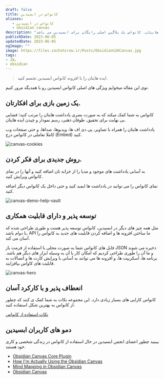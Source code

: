 ```yaml
---
draft: false
title: کانواس در ابسیدین
aliases: 
   - کانواس در ابسیدین
   - obsidian canvas
description: "یک فضای بی نهایت برای تحقیق، طوفان ذهنی، رسم نمودار و چیدن ایده هایتان. کانواس یک پلاگین اصلی رایگان برای ابسیدین می باشد. "
publishDate: 2023-06-05
updatedDate: 2023-06-05
ogImage: ""
image: https://files.zachshirow.ir/Posts/Obsidian%20Canvas.jpg
tags: 
- بلاگ
- obsidian
---
```


> ایده هایتان را با افزونه کانواس ابسیدین تجسم کنید. 

توی این مقاله میخوایم ویژگی های اصلی کانواس ابسیدین رو با همدیگه مرور کنیم. 


## یک زمین بازی برای افکارتان. 
کانواس به شما کمک میکند که به صورت بصری یادداشت هایتان را مرتب کنید؛ فضایی بی نهایت برای تحقیق، طوفان ذهنی، رسم نمودار و چیدن ایده هایتان. 

یادداشت هایتان را همراه با تصاویر، پی دی اف ها، ویدیوها، صداها، و حتی صفحات وب کاملا تعاملی در کانواس درج (Embed) کنید. 

![canvas-cookies](https://files.zachshirow.ir/Posts/canvas-cookies.jpg)

## روش جدیدی برای فکر کردن. 

به آسانی یادداشت های موجود و مدیا را از خزانه تان اضافه کنید و آنها را در نمای کانواس ویرایش کنید. 

نمای کانواس را می توانید در یادداشت ها ایمبد کنید و حتی داخل یک کانواس دیگر اضافه کنید.  

![canvas-demo-help-vault](https://files.zachshirow.ir/Posts/canvas-demo-help-vault.jpg)


## توسعه پذیر و دارای قابلیت همکاری

مثل همه چیز های دیگر در ابسیدین، کانواس توسعه پذیر هست و طوری طراحی شده که با دوام باشد. API ما ساختن افزونه ها و اضافه کردن قابلیت های جدید به کانواس را آسان می کند. 

فایل های کانواس شما به صورت محلی با استفاده از فرمت باز JSON ذخیره می شوند و ما آن را طوری طراحی کردیم که امکان کار با آن به وسیله ابزار های دیگر هم باشد. برنامه ها، اسکریپت ها، و افزونه ها می توانند به آسانی با ویرایش کارت ها و اتصالات به قابلیت های کاواس بیافزایند.  

![canvas-hero](https://files.zachshirow.ir/Posts/canvas-hero.jpg)

## انعطاف پذیر و با کارکرد آسان

کانواس کارایی های بسیار زیادی دارد. این مجموعه نکات به شما کمک ی کنند که چطور از کانواس به بهترین شکل استفاده کنید. 

[نکات استفاده از کانواس](https://obsidian.md/canvas)

## دمو های کاربران ابسیدین

ببینید چطور اعضای انجمن ابسیدین در حال استفاده از کانواس در زندگی شخصی و کاری خود هستند. 

- [Obsidian Canvas Core Plugin](https://youtu.be/rPescoJzcFA)
- [How I'm Actually Using the Obsidian Canvas](https://youtu.be/HFK3D7zeyTA)
- [Mind Mapping in Obsidian Canvas ](https://youtu.be/eHI-Szjpafk)
- [Obsidian Canvas](https://youtu.be/vLBd_ADeKIw)




